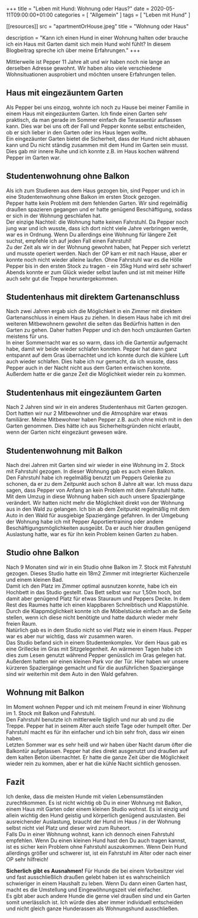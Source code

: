 +++
title =  "Leben mit Hund: Wohnung oder Haus?"
date = 2020-05-11T09:00:00+01:00
categories = [
    "Allgemein"
]
tags = [
    "Leben mit Hund"
]

[[resources]]
  src = "apartmentOrHouse.jpeg"
  title = "Wohnung oder Haus"

description = "Kann ich einen Hund in einer Wohnung halten oder brauche ich ein Haus mit Garten damit sich mein Hund wohl fühlt? In diesem Blogbeitrag spreche ich über meine Erfahrungen."
+++

Mittlerweile ist Pepper 11 Jahre alt und wir haben noch nie lange an derselben Adresse gewohnt. Wir haben also viele verschiedene Wohnsituationen ausprobiert und möchten unsere Erfahrungen teilen.  

## Haus mit eingezäuntem Garten
Als Pepper bei uns einzog, wohnte ich noch zu Hause bei meiner Familie in einem Haus mit eingezäuntem Garten. Ich finde einen Garten sehr praktisch, da man gerade im Sommer einfach die Terassentür auflassen kann. Dies war bei uns oft der Fall und Pepper konnte selbst entscheiden, ob er sich lieber in den Garten oder ins Haus legen wollte.  
Ein eingezäunter Garten bietet die Sicherheit, dass der Hund nicht abhauen kann und Du nicht ständig zusammen mit dem Hund im Garten sein musst. Dies gab mir innere Ruhe und ich konnte z.B. im Haus kochen während Pepper im Garten war.

## Studentenwohnung ohne Balkon
Als ich zum Studieren aus dem Haus gezogen bin, sind Pepper und ich in eine Studentenwohnung ohne Balkon im ersten Stock gezogen.  
Pepper hatte kein Problem mit dem fehlenden Garten. Wir sind regelmäßig draußen spazieren gegangen und er hatte genügend Beschäftigung, sodass er sich in der Wohnung geschlafen hat.  
Der einzige Nachteil: die Wohnung hatte keinen Fahrstuhl. Da Pepper noch jung war und ich wusste, dass ich dort nicht viele Jahre verbringen werde, war es in Ordnung. Wenn Du allerdings eine Wohnung für längere Zeit suchst, empfehle ich auf jeden Fall einen Fahrstuhl!  
Zu der Zeit als wir in der Wohnung gewohnt haben, hat Pepper sich verletzt und musste operiert werden. Nach der OP kam er mit nach Hause, aber er konnte noch nicht wieder alleine laufen. Ohne Fahrstuhl war es die Hölle Pepper bis in den ersten Stock zu tragen - ein 35kg Hund wird sehr schwer! Abends konnte er zum Glück wieder selbst laufen und ist mit meiner Hilfe auch sehr gut die Treppe heruntergekommen.

## Studentenhaus mit direktem Gartenanschluss
Nach zwei Jahren ergab sich die Möglichkeit in ein Zimmer mit direktem Gartenanschluss in einem Haus zu ziehen. In diesem Haus habe ich mit drei weiteren Mitbewohnern gewohnt die selten das Bedürfnis hatten in den Garten zu gehen.  Daher hatten Pepper und ich den hoch umzäunten Garten meistens für uns.  
In einer Sommernacht war es so warm, dass ich die Gartentür aufgemacht habe, damit wir beide wieder schlafen konnten. Pepper hat dann ganz entspannt auf dem Gras übernachtet und ich konnte durch die kühlere Luft auch wieder schlafen. Dies habe ich nur gemacht, da ich wusste, dass Pepper auch in der Nacht nicht aus dem Garten entwischen konnte. Außerdem hatte er die ganze Zeit die Möglichkeit wieder rein zu kommen.

## Studentenhaus mit eingezäuntem Garten
Nach 2 Jahren sind wir in ein anderes Studentenhaus mit Garten gezogen. Dort hatten wir nur 2 Mitbewohner und die Atmosphäre war etwas familiärer. Meine Mitbewohner haben Pepper z.B. auch ohne mich mit in den Garten genommen. Dies hätte ich aus Sicherheitsgründen nicht erlaubt, wenn der Garten nicht eingezäunt gewesen wäre.

## Studentenwohnung mit Balkon
Nach drei Jahren mit Garten sind wir wieder in eine Wohnung im 2. Stock mit Fahrstuhl gezogen. In dieser Wohnung gab es auch einen Balkon.  
Den Fahrstuhl habe ich regelmäßig benutzt um Peppers Gelenke zu schonen, da er zu dem Zeitpunkt auch schon 8 Jahre alt war. Ich muss dazu sagen, dass Pepper von Anfang an kein Problem mit dem Fahrstuhl hatte.  
Mit dem Umzug in diese Wohnung haben sich auch unsere Spaziergänge verändert. Wir hatten nicht mehr die Möglichkeit direkt von der Wohnung aus in den Wald zu gelangen. Ich bin ab dem Zeitpunkt regelmäßig mit dem Auto in den Wald für ausgiebige Spaziergänge gefahren. In der Umgebung der Wohnung habe ich mit Pepper Apportiertraining oder andere Beschäftigungsmöglichkeiten ausgeübt. Da er auch hier draußen genügend Auslastung hatte, war es für ihn kein Problem keinen Garten zu haben.

## Studio ohne Balkon
Nach 9 Monaten sind wir in ein Studio ohne Balkon im 7. Stock mit Fahrstuhl gezogen. Dieses Studio hatte ein 18m2 Zimmer mit integrierter Küchenzeile und einem kleinen Bad.  
Damit ich den Platz im Zimmer optimal ausnutzen konnte, habe ich ein Hochbett in das Studio gestellt. Das Bett selbst war nur 1,50m hoch, bot damit aber genügend Platz für etwas Stauraum und Peppers Decke. In dem Rest des Raumes hatte ich einen klappbaren Schreibtisch und Klappstühle. Durch die Klappmöglichkeit konnte ich die Möbelstücke einfach an die Seite stellen, wenn ich diese nicht benötigte und hatte dadurch wieder mehr freien Raum.  
Natürlich gab es in dem Studio nicht so viel Platz wie in einem Haus. Pepper war es aber nur wichtig, dass wir zusammen waren.  
Das Studio befand sich in einem Studentenkomplex. Vor dem Haus gab es eine Grillecke im Gras mit Sitzgelegenheit. An wärmeren Tagen habe ich dies zum Lesen genutzt während Pepper genüsslich im Gras gelegen hat. Außerdem hatten wir einen kleinen Park vor der Tür. Hier haben wir unsere kürzeren Spaziergänge gemacht und für die ausführlichen Spaziergänge sind wir weiterhin mit dem Auto in den Wald gefahren.

## Wohnung mit Balkon
Im Moment wohnen Pepper und ich mit meinem Freund in einer Wohnung im 1. Stock mit Balkon und Fahrstuhl.  
Den Fahrstuhl benutzte ich mittlerweile täglich und nur ab und zu die Treppe. Pepper hat in seinem Alter auch steife Tage oder humpelt öfter. Der Fahrstuhl macht es für ihn einfacher und ich bin sehr froh, dass wir einen haben.  
Letzten Sommer war es sehr heiß und wir haben über Nacht darum öfter die Balkontür aufgelassen. Pepper hat dies direkt ausgenutzt und draußen auf dem kalten Beton übernachtet. Er hatte die ganze Zeit über die Möglichkeit wieder rein zu kommen, aber er hat die kühle Nacht sichtlich genossen.

## Fazit
Ich denke, dass die meisten Hunde mit vielen Lebensumständen zurechtkommen. Es ist nicht wichtig ob Du in einer Wohnung mit Balkon, einem Haus mit Garten oder einem kleinen Studio wohnst. Es ist einzig und allein wichtig den Hund geistig und körperlich genügend auszulasten. Bei ausreichender Auslastung, braucht der Hund im Haus / in der Wohnung selbst nicht viel Platz und dieser wird zum Ruheort.  
Falls Du in einer Wohnung wohnst, kann ich dennoch einen Fahrstuhl empfehlen. Wenn Du einen kleinen Hund hast den Du auch tragen kannst, ist es sicher kein Problem ohne Fahrstuhl auszukommen. Wenn Dein Hund allerdings größer und schwerer ist, ist ein Fahrstuhl im Alter oder nach einer OP sehr hilfreich!  

**Sicherlich gibt es Ausnahmen!** Für Hunde die bei einem Vorbesitzer viel und fast ausschließlich draußen gelebt haben ist es wahrscheinlich schwieriger in einem Haushalt zu leben. Wenn Du dann einen Garten hast, macht es die Umstellung und Eingewöhnungszeit viel einfacher.  
Es gibt aber auch andere Hunde die gerne viel draußen sind und ein Garten somit unerlässlich ist. Ich würde dies aber immer individuell entscheiden und nicht gleich ganze Hunderassen als Wohnungshund ausschließen.
